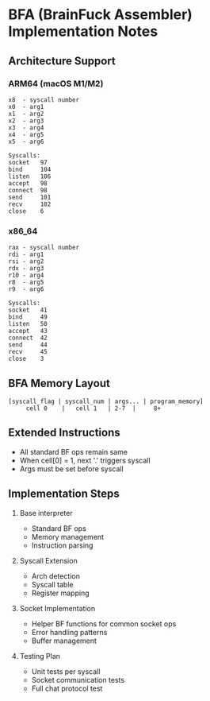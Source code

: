# BFA (BrainFuck Assembler) Implementation Notes

## Architecture Support
### ARM64 (macOS M1/M2)
```
x8  - syscall number
x0  - arg1
x1  - arg2
x2  - arg3
x3  - arg4
x4  - arg5
x5  - arg6

Syscalls:
socket   97
bind     104
listen   106
accept   98
connect  98
send     101
recv     102
close    6
```

### x86_64
```
rax - syscall number
rdi - arg1
rsi - arg2
rdx - arg3
r10 - arg4
r8  - arg5
r9  - arg6

Syscalls:
socket   41
bind     49
listen   50
accept   43
connect  42
send     44
recv     45
close    3
```

## BFA Memory Layout
```
[syscall_flag | syscall_num | args... | program_memory]
     cell 0    |   cell 1   | 2-7  |     8+
```

## Extended Instructions
- All standard BF ops remain same
- When cell[0] = 1, next '.' triggers syscall
- Args must be set before syscall

## Implementation Steps
1. Base interpreter
   - Standard BF ops
   - Memory management
   - Instruction parsing

2. Syscall Extension
   - Arch detection
   - Syscall table
   - Register mapping

3. Socket Implementation
   - Helper BF functions for common socket ops
   - Error handling patterns
   - Buffer management

4. Testing Plan
   - Unit tests per syscall
   - Socket communication tests
   - Full chat protocol test 